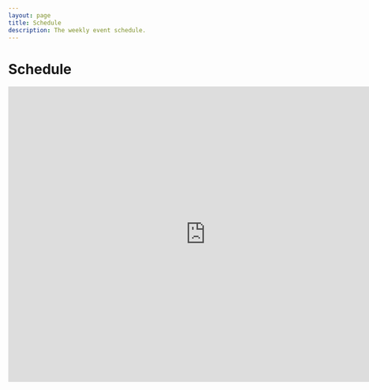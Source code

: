 ```yaml
---
layout: page
title: Schedule
description: The weekly event schedule.
---
```


# Schedule

<iframe src="https://calendar.google.com/calendar/embed?src=c_5a01a6548bb14609a341592a2caf0d7763683743533976ab20e459c0e6490ccd%40group.calendar.google.com&ctz=America%2FChicago&color=%23039BE5&color=%2333B679&color=%23AD1457&color=%230B8043&wkst=1" style="border: 0" width="800" height="600" frameborder="0" scrolling="no"></iframe>

